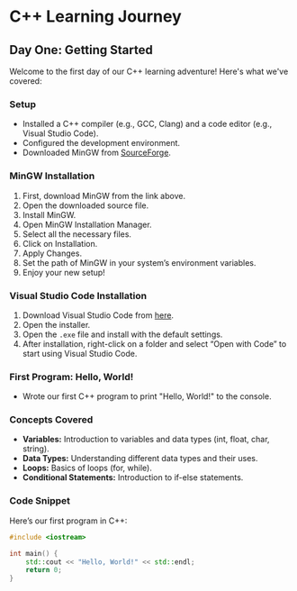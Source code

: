 # C++ Learning Journey

## Day One: Getting Started

Welcome to the first day of our C++ learning adventure! Here's what we've covered:

### Setup
- Installed a C++ compiler (e.g., GCC, Clang) and a code editor (e.g., Visual Studio Code).
- Configured the development environment.
- Downloaded MinGW from [SourceForge](https://sourceforge.net/projects/mingw/).

### MinGW Installation
1. First, download MinGW from the link above.
2. Open the downloaded source file.
3. Install MinGW.
4. Open MinGW Installation Manager.
5. Select all the necessary files.
6. Click on Installation.
7. Apply Changes.
8. Set the path of MinGW in your system’s environment variables.
9. Enjoy your new setup!

### Visual Studio Code Installation
1. Download Visual Studio Code from [here](https://code.visualstudio.com/).
2. Open the installer.
3. Open the `.exe` file and install with the default settings.
4. After installation, right-click on a folder and select “Open with Code” to start using Visual Studio Code.

### First Program: Hello, World!
- Wrote our first C++ program to print "Hello, World!" to the console.

### Concepts Covered
- **Variables:** Introduction to variables and data types (int, float, char, string).
- **Data Types:** Understanding different data types and their uses.
- **Loops:** Basics of loops (for, while).
- **Conditional Statements:** Introduction to if-else statements.

### Code Snippet
Here’s our first program in C++:
```cpp
#include <iostream>

int main() {
    std::cout << "Hello, World!" << std::endl;
    return 0;
}
